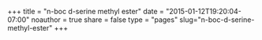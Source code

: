 +++
title = "n-boc d-serine methyl ester"
date = "2015-01-12T19:20:04-07:00"
noauthor = true
share = false
type = "pages"
slug="n-boc-d-serine-methyl-ester"
+++

